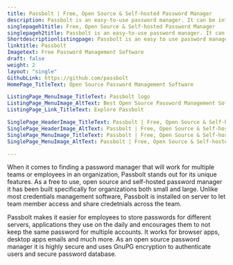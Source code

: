 ```yaml
---
title: Passbolt | Free, Open Source & Self-hosted Password Manager
description: Passbolt is an easy-to-use password manager. It can be integrated into servers so that teams across the company level can easily store and access passwords.
singlepageh1title: Free, Open Source & Self-hosted Password Manager
singlepageh2title: Passbolt is an easy-to-use password manager. It can be integrated into servers so that teams across the company level can easily store and access passwords.
Shortdescriptionlistingpage: Passbolt is an easy to use password manager. It can be integrated into servers so that teams across company level can easily store and access passwords.
linktitle: Passbolt
Imagetext: Free Password Management Software
draft: false
weight: 2
layout: "single"
GithubLink: https://github.com/passbolt
HomePage_TitleText: Open Source Password Management Software

ListingPage_MenuImage_TitleText: Passbolt logo
ListingPage_MenuImage_AltText: Best Open Source Password Management Software
ListingPage_Link_TitleText: Explore Passbolt

SinglePage_HeaderImage_TitleText: Passbolt | Free, Open Source & Self-hosted Password Manager
SinglePage_HeaderImage_AltText: Passbolt | Free, Open Source & Self-hosted Password Manager
SinglePage_MenuImage_TitleText: Passbolt | Free, Open Source & Self-hosted Password Manager
SinglePage_MenuImage_AltText: Passbolt | Free, Open Source & Self-hosted Password Manager

---
```


When it comes to finding a password manager that will work for multiple teams or employees in an organization, Passbolt stands out for its unique features. As a free to use, open source and self-hosted password manager it has been built specifically for organizations both small and large. Unlike most credentials management software, Passbolt is installed on server to let team member access and share credetnials across the team.

Passbolt makes it easier for employees to store passwords for different servers, applications they use on the daily and encourages them to not keep the same password for multiple accounts. It works for browser apps, desktop apps emails and much more. As an open source password manager it is highly secure and uses GnuPG encryption to authenticate users and secure password database.